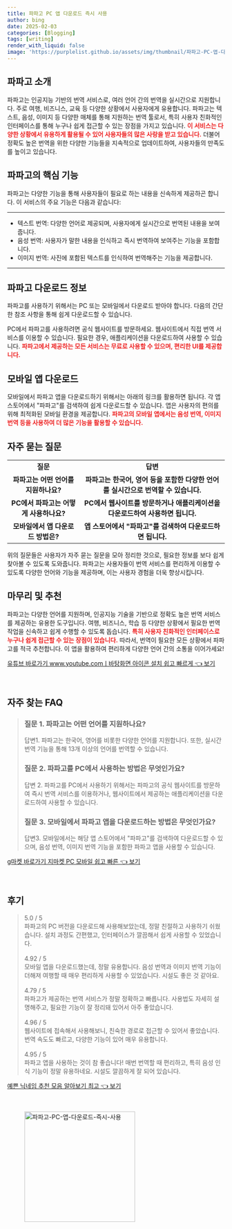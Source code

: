 ```yaml
---
title: 파파고 PC 앱 다운로드 즉시 사용
author: bing
date: 2025-02-03
categories: [Blogging]
tags: [writing]
render_with_liquid: false
image: 'https://purplelist.github.io/assets/img/thumbnail/파파고-PC-앱-다운로드-즉시-사용.webp'
---
```



<h2 id='파파고_소개'>파파고 소개</h2>

<p>파파고는 인공지능 기반의 번역 서비스로, 여러 언어 간의 번역을 실시간으로 지원합니다. 주로 여행, 비즈니스, 교육 등 다양한 상황에서 사용자에게 유용합니다. 파파고는 텍스트, 음성, 이미지 등 다양한 매체를 통해 지원하는 번역 툴로서, 특히 사용자 친화적인 인터페이스를 통해 누구나 쉽게 접근할 수 있는 장점을 가지고 있습니다. <b><span style="color: #ee2323;">이 서비스는 다양한 상황에서 유용하게 활용될 수 있어 사용자들의 많은 사랑을 받고 있습니다.</span></b> 더불어 정확도 높은 번역을 위한 다양한 기능들을 지속적으로 업데이트하여, 사용자들의 만족도를 높이고 있습니다.</p>

<h2 id='파파고의_기능'>파파고의 핵심 기능</h2>

<p>파파고는 다양한 기능을 통해 사용자들이 필요로 하는 내용을 신속하게 제공하곤 합니다. 이 서비스의 주요 기능은 다음과 같습니다:</p>

<hr />

<ul>
    <li>텍스트 번역: 다양한 언어로 제공되며, 사용자에게 실시간으로 번역된 내용을 보여줍니다.</li>
    <li>음성 번역: 사용자가 말한 내용을 인식하고 즉시 번역하여 보여주는 기능을 포함합니다.</li>
    <li>이미지 번역: 사진에 포함된 텍스트를 인식하여 번역해주는 기능을 제공합니다.</li>
</ul>

<hr />

<h2 id='파파고_다운로드_정보'>파파고 다운로드 정보</h2>

<p>파파고를 사용하기 위해서는 PC 또는 모바일에서 다운로드 받아야 합니다. 다음의 간단한 참조 사항을 통해 쉽게 다운로드할 수 있습니다.</p>

<p>PC에서 파파고를 사용하려면 공식 웹사이트를 방문하세요. 웹사이트에서 직접 번역 서비스를 이용할 수 있습니다. 필요한 경우, 애플리케이션을 다운로드하여 사용할 수 있습니다. <b><span style="color: #ee2323;">파파고에서 제공하는 모든 서비스는 무료로 사용할 수 있으며, 편리한 UI를 제공합니다.</span></b></p>

<h2 id='모바일_앱_다운로드'>모바일 앱 다운로드</h2>

<p>모바일에서 파파고 앱을 다운로드하기 위해서는 아래의 링크를 활용하면 됩니다. 각 앱 스토어에서 "파파고"를 검색하여 쉽게 다운로드할 수 있습니다. 앱은 사용자의 편의를 위해 최적화된 모바일 환경을 제공합니다. <b><span style="color: #ee2323;">파파고의 모바일 앱에서는 음성 번역, 이미지 번역 등을 사용하여 더 많은 기능을 활용할 수 있습니다.</span></b></p>

<h2 id='자주_묻는_질문'>자주 묻는 질문</h2>

<table>
    <tr>
        <td style="text-align: center; height: 17px;"><b>질문</b></td>
        <td style="text-align: center; height: 17px;"><b>답변</b></td>
    </tr>
    <tr>
        <td style="text-align: center; height: 17px;"><b>파파고는 어떤 언어를 지원하나요?</b></td>
        <td style="text-align: center; height: 17px;"><b>파파고는 한국어, 영어 등을 포함한 다양한 언어를 실시간으로 번역할 수 있습니다.</b></td>
    </tr>
    <tr>
        <td style="text-align: center; height: 17px;"><b>PC에서 파파고는 어떻게 사용하나요?</b></td>
        <td style="text-align: center; height: 17px;"><b>PC에서 웹사이트를 방문하거나 애플리케이션을 다운로드하여 사용하면 됩니다.</b></td>
    </tr>
    <tr>
        <td style="text-align: center; height: 17px;"><b>모바일에서 앱 다운로드 방법은?</b></td>
        <td style="text-align: center; height: 17px;"><b>앱 스토어에서 "파파고"를 검색하여 다운로드하면 됩니다.</b></td>
    </tr>
</table>

<p>위의 질문들은 사용자가 자주 묻는 질문을 모아 정리한 것으로, 필요한 정보를 보다 쉽게 찾아볼 수 있도록 도와줍니다. 파파고는 사용자들이 번역 서비스를 편리하게 이용할 수 있도록 다양한 언어와 기능을 제공하며, 이는 사용자 경험을 더욱 향상시킵니다.</p>

<h2 id='마무리_및_추천'>마무리 및 추천</h2>

<p>파파고는 다양한 언어를 지원하며, 인공지능 기술을 기반으로 정확도 높은 번역 서비스를 제공하는 유용한 도구입니다. 여행, 비즈니스, 학습 등 다양한 상황에서 필요한 번역 작업을 신속하고 쉽게 수행할 수 있도록 돕습니다. <b><span style="color: #ee2323;">특히 사용자 친화적인 인터페이스로 누구나 쉽게 접근할 수 있는 장점이 있습니다.</span></b> 따라서, 번역이 필요한 모든 상황에서 파파고를 적극 추천합니다. 이 앱을 활용하여 편리하게 다양한 언어 간의 소통을 이어가세요!</p>


<p><a class="click-button" title="유튜브 바로가기 www.youtube.comㅣ바탕화면 아이콘 설치 쉽고 빠르게" href="https://purplelist.github.io/posts/%EC%9C%A0%ED%8A%9C%EB%B8%8C-%EB%B0%94%EB%A1%9C%EA%B0%80%EA%B8%B0-www.youtube.com%E3%85%A3%EB%B0%94%ED%83%95%ED%99%94%EB%A9%B4-%EC%95%84%EC%9D%B4%EC%BD%98-%EC%84%A4%EC%B9%98-%EC%89%BD%EA%B3%A0-%EB%B9%A0%EB%A5%B4%EA%B2%8C/" rel="dofollow">유튜브 바로가기 www.youtube.comㅣ바탕화면 아이콘 설치 쉽고 빠르게 👈 보기</a></p><br>
<h2 id='자주_찾는_FAQ'>자주 찾는 FAQ</h2>
<div itemscope="" itemtype="https://schema.org/FAQPage"> 
<blockquote> 
<div itemscope="" itemprop="mainEntity" itemtype="https://schema.org/Question"> 
<h3 itemprop="name">질문 1. 파파고는 어떤 언어를 지원하나요? </h3> 
<div itemscope="" itemprop="acceptedAnswer" itemtype="https://schema.org/Answer"> 
<span itemprop="text"> 
<p>답변1. 파파고는 한국어, 영어를 비롯한 다양한 언어를 지원합니다. 또한, 실시간 번역 기능을 통해 13개 이상의 언어를 번역할 수 있습니다.</p> 
</span> 
</div> 
</div> 

<div itemscope="" itemprop="mainEntity" itemtype="https://schema.org/Question"> 
<h3 itemprop="name">질문 2. 파파고를 PC에서 사용하는 방법은 무엇인가요? </h3> 
<div itemscope="" itemprop="acceptedAnswer" itemtype="https://schema.org/Answer"> 
<span itemprop="text"> 
<p>답변 2. 파파고를 PC에서 사용하기 위해서는 파파고의 공식 웹사이트를 방문하여 즉시 번역 서비스를 이용하거나, 웹사이트에서 제공하는 애플리케이션을 다운로드하여 사용할 수 있습니다.</p> 
</span> 
</div> 
</div> 

<div itemscope="" itemprop="mainEntity" itemtype="https://schema.org/Question"> 
<h3 itemprop="name">질문 3. 모바일에서 파파고 앱을 다운로드하는 방법은 무엇인가요? </h3> 
<div itemscope="" itemprop="acceptedAnswer" itemtype="https://schema.org/Answer"> 
<span itemprop="text"> 
<p>답변3. 모바일에서는 해당 앱 스토어에서 "파파고"를 검색하여 다운로드할 수 있으며, 음성 번역, 이미지 번역 기능을 포함한 파파고 앱을 사용할 수 있습니다.</p> 
</span> 
</div> 
</div> 

</blockquote> 
</div>
<p><a class="click-button" title="g마켓 바로가기 지마켓 PC 모바일 쉽고 빠른" href="https://purplelist.github.io/posts/g%EB%A7%88%EC%BC%93-%EB%B0%94%EB%A1%9C%EA%B0%80%EA%B8%B0-%EC%A7%80%EB%A7%88%EC%BC%93-PC-%EB%AA%A8%EB%B0%94%EC%9D%BC-%EC%89%BD%EA%B3%A0-%EB%B9%A0%EB%A5%B8/" rel="dofollow">g마켓 바로가기 지마켓 PC 모바일 쉽고 빠른 👈 보기</a></p><br>
<h2 id='후기'>후기</h2>
<div itemscope itemtype="https://schema.org/Product">
  <blockquote>
  <div itemprop="review" itemscope itemtype="https://schema.org/Review">
      <div itemprop="reviewRating" itemscope itemtype="https://schema.org/Rating"> <span itemprop="ratingValue">5.0</span> / <span itemprop="bestRating">5</span> </div>
      <span itemprop="reviewBody">파파고의 PC 버전을 다운로드해 사용해보았는데, 정말 친절하고 사용하기 쉬웠습니다. 설치 과정도 간편했고, 인터페이스가 깔끔해서 쉽게 사용할 수 있었습니다.</span>
  </div>
  <br>
  <div itemprop="review" itemscope itemtype="https://schema.org/Review">
      <div itemprop="reviewRating" itemscope itemtype="https://schema.org/Rating"> <span itemprop="ratingValue">4.92</span> / <span itemprop="bestRating">5</span> </div>
      <span itemprop="reviewBody">모바일 앱을 다운로드했는데, 정말 유용합니다. 음성 번역과 이미지 번역 기능이 더해져 여행할 때 매우 편리하게 사용할 수 있었습니다. 시설도 좋은 것 같아요.</span>
  </div>
  <br>
  <div itemprop="review" itemscope itemtype="https://schema.org/Review">
      <div itemprop="reviewRating" itemscope itemtype="https://schema.org/Rating"> <span itemprop="ratingValue">4.79</span> / <span itemprop="bestRating">5</span> </div>
      <span itemprop="reviewBody">파파고가 제공하는 번역 서비스가 정말 정확하고 빠릅니다. 사용법도 자세히 설명해주고, 필요한 기능이 잘 정리돼 있어서 아주 좋았습니다.</span>
  </div>
  <br>
  <div itemprop="review" itemscope itemtype="https://schema.org/Review">
      <div itemprop="reviewRating" itemscope itemtype="https://schema.org/Rating"> <span itemprop="ratingValue">4.96</span> / <span itemprop="bestRating">5</span> </div>
      <span itemprop="reviewBody">웹사이트에 접속해서 사용해보니, 친숙한 경로로 접근할 수 있어서 좋았습니다. 번역 속도도 빠르고, 다양한 기능이 있어 매우 유용합니다.</span>
  </div>
  <br>
  <div itemprop="review" itemscope itemtype="https://schema.org/Review">
      <div itemprop="reviewRating" itemscope itemtype="https://schema.org/Rating"> <span itemprop="ratingValue">4.95</span> / <span itemprop="bestRating">5</span> </div>
      <span itemprop="reviewBody">파파고 앱을 사용하는 것이 참 좋습니다! 매번 번역할 때 편리하고, 특히 음성 인식 기능이 정말 유용하네요. 시설도 깔끔하게 잘 되어 있습니다.</span>
  </div>
  </blockquote>
</div>
<p><a class="click-button" title="예쁜 닉네임 추천 모음 알아보기 최고" href="https://purplelist.github.io/posts/%EC%98%88%EC%81%9C-%EB%8B%89%EB%84%A4%EC%9E%84-%EC%B6%94%EC%B2%9C-%EB%AA%A8%EC%9D%8C-%EC%95%8C%EC%95%84%EB%B3%B4%EA%B8%B0-%EC%B5%9C%EA%B3%A0/" rel="dofollow">예쁜 닉네임 추천 모음 알아보기 최고 👈 보기</a></p><br>
<figure class="image"><img src="https://purplelist.github.io/assets/img/thumbnail/파파고-PC-앱-다운로드-즉시-사용.webp" alt="파파고-PC-앱-다운로드-즉시-사용" width="256" height="256"></figure>